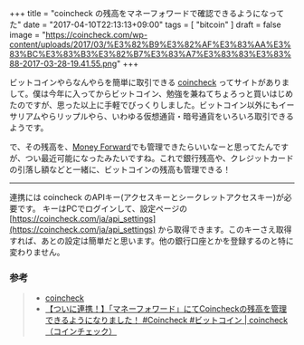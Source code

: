 +++
title = "coincheck の残高をマネーフォワードで確認できるようになってた"
date = "2017-04-10T22:13:13+09:00"
tags = [
  "bitcoin"
]
draft = false
image = "https://coincheck.com/wp-content/uploads/2017/03/%E3%82%B9%E3%82%AF%E3%83%AA%E3%83%BC%E3%83%B3%E3%82%B7%E3%83%A7%E3%83%83%E3%83%88-2017-03-28-19.41.55.png"
+++

ビットコインやらなんやらを簡単に取引できる [coincheck](https://coincheck.com/?c=8Pyt5PCWomI) ってサイトがありまして。僕は今年に入ってからビットコイン、勉強を兼ねてちょろっと買いはじめたのですが、思った以上に手軽でびっくりしました。ビットコイン以外にもイーサリアムやらリップルやら、いわゆる仮想通貨・暗号通貨をいろいろ取引できるようです。

で、その残高を、[Money Forward](https://moneyforward.com/)でも管理できたらいいなーと思ってたんですが、つい最近可能になったみたいですね。これで銀行残高や、クレジットカードの引落し額などと一緒に、ビットコインの残高も管理できる！

---

連携には coincheck のAPIキー(アクセスキーとシークレットアクセスキー)が必要です。
キーはPCでログインして、設定ページの [https://coincheck.com/ja/api_settings](https://coincheck.com/ja/api_settings) から取得できます。このキーさえ取得すれば、あとの設定は簡単だと思います。他の銀行口座とかを登録するのと特に変わりません。

### 参考

> - [coincheck](https://coincheck.com/?c=8Pyt5PCWomI)
> -  [【ついに連携！】「マネーフォワード」にてCoincheckの残高を管理できるようになりました！ #Coincheck #ビットコイン | coincheck（コインチェック）](https://coincheck.com/blog/3327)
